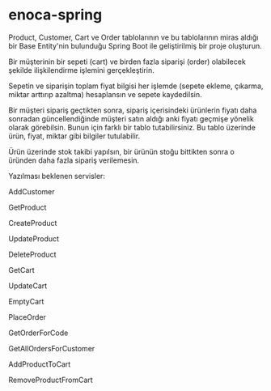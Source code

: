 # enoca-spring

Product, Customer, Cart ve Order tablolarının ve bu tablolarının miras aldığı bir Base
Entity'nin bulunduğu
Spring Boot ile geliştirilmiş bir proje oluşturun.

Bir müşterinin bir sepeti (cart) ve birden fazla siparişi (order) olabilecek şekilde ilişkilendirme
işlemini gerçekleştirin.

Sepetin ve siparişin toplam fiyat bilgisi her işlemde (sepete ekleme, çıkarma, miktar arttırıp
azaltma) hesaplansın ve sepete kaydedilsin.

Bir müşteri sipariş geçtikten sonra, sipariş içerisindeki ürünlerin fiyatı daha sonradan
güncellendiğinde müşteri satın aldığı anki fiyatı geçmişe yönelik olarak görebilsin. Bunun için
farklı bir tablo tutabilirsiniz. Bu tablo üzerinde ürün, fiyat, miktar gibi bilgiler tutulabilir.

Ürün üzerinde stok takibi yapılsın, bir ürünün stoğu bittikten sonra o üründen daha fazla
sipariş verilemesin.

Yazılması beklenen servisler:

AddCustomer

GetProduct

CreateProduct

UpdateProduct

DeleteProduct

GetCart

UpdateCart

EmptyCart

PlaceOrder

GetOrderForCode

GetAllOrdersForCustomer

AddProductToCart

RemoveProductFromCart
